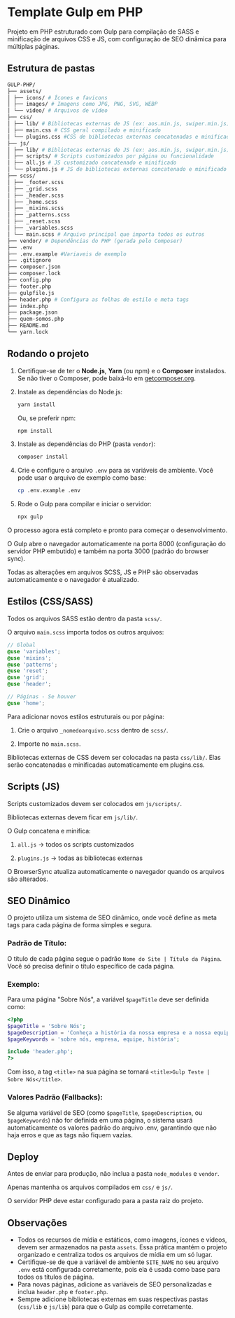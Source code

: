 # Template Gulp em PHP

Projeto em PHP estruturado com Gulp para compilação de SASS e minificação de arquivos CSS e JS, com configuração de SEO dinâmica para múltiplas páginas.

## Estrutura de pastas

```bash
GULP-PHP/
├── assets/
│ ├── icons/ # Ícones e favicons
│ ├── images/ # Imagens como JPG, PNG, SVG, WEBP
│ └── video/ # Arquivos de vídeo
├── css/
│ ├── lib/ # Bibliotecas externas de JS (ex: aos.min.js, swiper.min.js)
│ ├── main.css # CSS geral compilado e minificado
│ └── plugins.css #CSS de bibliotecas externas concatenadas e minificadas
├── js/
│ ├── lib/ # Bibliotecas externas de JS (ex: aos.min.js, swiper.min.js)
│ ├── scripts/ # Scripts customizados por página ou funcionalidade
│ ├── all.js # JS customizado concatenado e minificado
│ └── plugins.js # JS de bibliotecas externas concatenado e minificado
├── scss/
│ ├── _footer.scss
│ ├── _grid.scss
│ ├── _header.scss
│ ├── _home.scss
│ ├── _mixins.scss
│ ├── _patterns.scss
│ ├── _reset.scss
│ ├── _variables.scss
│ └── main.scss # Arquivo principal que importa todos os outros
├── vendor/ # Dependências do PHP (gerada pelo Composer)
├── .env
├── .env.example #Variaveis de exemplo
├── .gitignore
├── composer.json
├── composer.lock
├── config.php
├── footer.php
├── gulpfile.js
├── header.php # Configura as folhas de estilo e meta tags
├── index.php
├── package.json
├── quem-somos.php
├── README.md
└── yarn.lock
```

## Rodando o projeto

1.  Certifique-se de ter o **Node.js**, **Yarn** (ou npm) e o **Composer** instalados. Se não tiver o Composer, pode baixá-lo em [getcomposer.org](https://getcomposer.org/).

2.  Instale as dependências do Node.js:

    ```bash
    yarn install
    ```

    Ou, se preferir npm:

    ```bash
    npm install
    ```

3.  Instale as dependências do PHP (pasta `vendor`):

    ```bash
    composer install
    ```

4.  Crie e configure o arquivo `.env` para as variáveis de ambiente. Você pode usar o arquivo de exemplo como base:

    ```bash
    cp .env.example .env
    ```

5.  Rode o Gulp para compilar e iniciar o servidor:

    ```bash
    npx gulp
    ```

O processo agora está completo e pronto para começar o desenvolvimento.

O Gulp abre o navegador automaticamente na porta 8000 (configuração do servidor PHP embutido) e também na porta 3000 (padrão do browser sync).

Todas as alterações em arquivos SCSS, JS e PHP são observadas automaticamente e o navegador é atualizado.

## Estilos (CSS/SASS)

Todos os arquivos SASS estão dentro da pasta `scss/`.

O arquivo `main.scss` importa todos os outros arquivos:

```scss
// Global
@use 'variables';
@use 'mixins';
@use 'patterns';
@use 'reset';
@use 'grid';
@use 'header';

// Páginas - Se houver
@use 'home';
```

Para adicionar novos estilos estruturais ou por página:

1. Crie o arquivo `_nomedoarquivo.scss` dentro de `scss/`.

2. Importe no `main.scss`.

Bibliotecas externas de CSS devem ser colocadas na pasta `css/lib/`. Elas serão concatenadas e minificadas automaticamente em plugins.css.

## Scripts (JS)

Scripts customizados devem ser colocados em `js/scripts/`.

Bibliotecas externas devem ficar em `js/lib/`.

O Gulp concatena e minifica:

1. `all.js` → todos os scripts customizados

2. `plugins.js` → todas as bibliotecas externas

O BrowserSync atualiza automaticamente o navegador quando os arquivos são alterados.

## SEO Dinâmico

O projeto utiliza um sistema de SEO dinâmico, onde você define as meta tags para cada página de forma simples e segura.

### Padrão de Título:

O título de cada página segue o padrão `Nome do Site | Título da Página`. Você só precisa definir o título específico de cada página.

### Exemplo:

Para uma página "Sobre Nós", a variável `$pageTitle` deve ser definida como:

```php
<?php
$pageTitle = 'Sobre Nós';
$pageDescription = 'Conheça a história da nossa empresa e a nossa equipe.';
$pageKeywords = 'sobre nós, empresa, equipe, história';

include 'header.php';
?>
```

Com isso, a tag `<title>` na sua página se tornará `<title>Gulp Teste | Sobre Nós</title>`.

### Valores Padrão (Fallbacks):

Se alguma variável de SEO (como `$pageTitle`, `$pageDescription`, ou `$pageKeywords`) não for definida em uma página, o sistema usará automaticamente os valores padrão do arquivo .env, garantindo que não haja erros e que as tags não fiquem vazias.

## Deploy

Antes de enviar para produção, não inclua a pasta `node_modules` e `vendor`.

Apenas mantenha os arquivos compilados em `css/` e `js/`.

O servidor PHP deve estar configurado para a pasta raiz do projeto.

## Observações

- Todos os recursos de mídia e estáticos, como imagens, ícones e vídeos, devem ser armazenados na pasta `assets`. Essa prática mantém o projeto organizado e centraliza todos os arquivos de mídia em um só lugar.
- Certifique-se de que a variável de ambiente `SITE_NAME` no seu arquivo `.env` está configurada corretamente, pois ela é usada como base para todos os títulos de página.
- Para novas páginas, adicione as variáveis de SEO personalizadas e inclua `header.php` e `footer.php`.
- Sempre adicione bibliotecas externas em suas respectivas pastas (`css/lib` e `js/lib`) para que o Gulp as compile corretamente.
